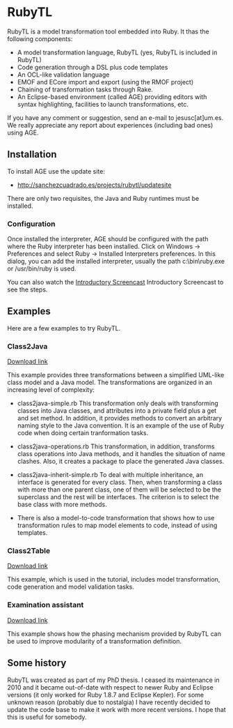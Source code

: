 # RubyTL

RubyTL is a model transformation tool embedded into Ruby. It thas the following components:

  * A model transformation language, RubyTL (yes, RubyTL is included in RubyTL)
  * Code generation through a DSL plus code templates
  * An OCL-like validation language
  * EMOF and ECore import and export (using the RMOF project)
  * Chaining of transformation tasks through Rake.
  * An Eclipse-based environment (called AGE) providing editors with syntax highlighting, facilities to launch transformations, etc.

If you have any comment or suggestion, send an e-mail to jesusc[at]um.es. We really appreciate any report about experiences (including bad ones) using AGE. 

## Installation

To install AGE use the update site:

  * http://sanchezcuadrado.es/projects/rubytl/updatesite 

There are only two requisites, the Java and Ruby runtimes must be installed. 

### Configuration

 Once installed the interpreter, AGE should be configured with the path where the Ruby interpreter has been installed. Click on Windows -> Preferences and select Ruby -> Installed Interpreters preferences. In this dialog, you can add the installed interpreter, usually the path c:\bin\ruby.exe or /usr/bin/ruby is used.

You can also watch the [Introductory Screencast](http://gts.inf.um.es/trac/age/wiki/Screencasts) Introductory Screencast to see the steps.

## Examples

Here are a few examples to try RubyTL.

### Class2Java

[Download link](http://gts.inf.um.es/trac/age/attachment/wiki/TransformationExamples/class2java.tar.gz) 

This example provides three transformations between a simplified UML-like class model and a Java model. The transformations are organized in an increasing level of complexity:

 *  class2java-simple.rb This transformation only deals with transforming classes into Java classes, and attributes into a private field plus a get and set method. In addition, it provides methods to convert an arbitrary naming style to the Java convention. It is an example of the use of Ruby code when doing certain tranformation tasks. 

 *  class2java-operations.rb This transformation, in addition, transforms class operations into Java methods, and it handles the situation of name clashes. Also, it creates a package to place the generated Java classes. 

* class2java-inherit-simple.rb To deal with multiple inheritance, an interface is generated for every class. Then, when transforming a class with more than one parent class, one of them will be selected to be the superclass and the rest will be interfaces. The criterion is to select the base class with more methods. 

* There is also a model-to-code transformation that shows how to use transformation rules to map model elements to code, instead of using templates.

### Class2Table


[Download link](http://gts.inf.um.es/trac/age/attachment/wiki/TransformationExamples/class2table-tutorial.tar.gz) 

This example, which is used in the tutorial, includes model transformation, code generation and model validation tasks.

### Examination assistant


[Download link](http://gts.inf.um.es/trac/age/attachment/wiki/TransformationExamples/examination-assistant.tar.gz) 

This example shows how the phasing mechanism provided by RubyTL can be used to improve modularity of a transformation definition. 


## Some history

RubyTL was created as part of my PhD thesis. I ceased its maintenance in 2010 and it became out-of-date with respect to newer Ruby and Eclipse versions (it only worked for Ruby 1.8.7 and Eclipse Kepler). For some unknown reason (probably due to nostalgia) I have recently decided to update the code base to make it work with more recent versions. I hope that this is useful for somebody.